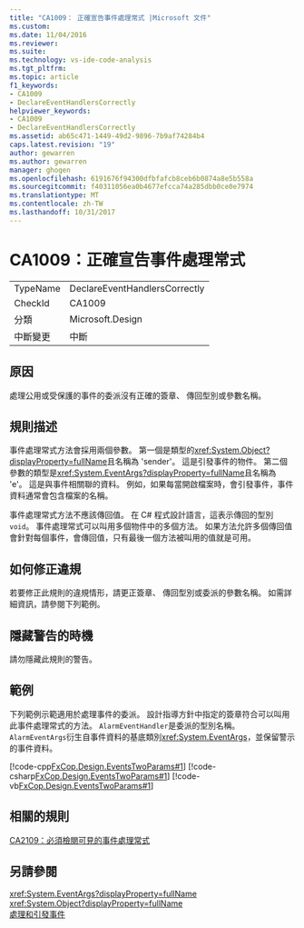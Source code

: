```yaml
---
title: "CA1009： 正確宣告事件處理常式 |Microsoft 文件"
ms.custom: 
ms.date: 11/04/2016
ms.reviewer: 
ms.suite: 
ms.technology: vs-ide-code-analysis
ms.tgt_pltfrm: 
ms.topic: article
f1_keywords:
- CA1009
- DeclareEventHandlersCorrectly
helpviewer_keywords:
- CA1009
- DeclareEventHandlersCorrectly
ms.assetid: ab65c471-1449-49d2-9896-7b9af74284b4
caps.latest.revision: "19"
author: gewarren
ms.author: gewarren
manager: ghogen
ms.openlocfilehash: 6191676f94300dfbfafcb8ceb6b0874a8e5b558a
ms.sourcegitcommit: f40311056ea0b4677efcca74a285dbb0ce0e7974
ms.translationtype: MT
ms.contentlocale: zh-TW
ms.lasthandoff: 10/31/2017
---
```

# <a name="ca1009-declare-event-handlers-correctly"></a>CA1009：正確宣告事件處理常式
|||  
|-|-|  
|TypeName|DeclareEventHandlersCorrectly|  
|CheckId|CA1009|  
|分類|Microsoft.Design|  
|中斷變更|中斷|  
  
## <a name="cause"></a>原因  
 處理公用或受保護的事件的委派沒有正確的簽章、 傳回型別或參數名稱。  
  
## <a name="rule-description"></a>規則描述  
 事件處理常式方法會採用兩個參數。 第一個是類型的<xref:System.Object?displayProperty=fullName>且名稱為 'sender'。 這是引發事件的物件。 第二個參數的類型是<xref:System.EventArgs?displayProperty=fullName>且名稱為 'e'。 這是與事件相關聯的資料。 例如，如果每當開啟檔案時，會引發事件，事件資料通常會包含檔案的名稱。  
  
 事件處理常式方法不應該傳回值。 在 C# 程式設計語言，這表示傳回的型別`void`。 事件處理常式可以叫用多個物件中的多個方法。 如果方法允許多個傳回值會針對每個事件，會傳回值，只有最後一個方法被叫用的值就是可用。  
  
## <a name="how-to-fix-violations"></a>如何修正違規  
 若要修正此規則的違規情形，請更正簽章、 傳回型別或委派的參數名稱。 如需詳細資訊，請參閱下列範例。  
  
## <a name="when-to-suppress-warnings"></a>隱藏警告的時機  
 請勿隱藏此規則的警告。  
  
## <a name="example"></a>範例  
 下列範例示範適用於處理事件的委派。 設計指導方針中指定的簽章符合可以叫用此事件處理常式的方法。 `AlarmEventHandler`是委派的型別名稱。 `AlarmEventArgs`衍生自事件資料的基底類別<xref:System.EventArgs>，並保留警示的事件資料。  
  
 [!code-cpp[FxCop.Design.EventsTwoParams#1](../code-quality/codesnippet/CPP/ca1009-declare-event-handlers-correctly_1.cpp)]
 [!code-csharp[FxCop.Design.EventsTwoParams#1](../code-quality/codesnippet/CSharp/ca1009-declare-event-handlers-correctly_1.cs)]
 [!code-vb[FxCop.Design.EventsTwoParams#1](../code-quality/codesnippet/VisualBasic/ca1009-declare-event-handlers-correctly_1.vb)]  
  
## <a name="related-rules"></a>相關的規則  
 [CA2109：必須檢閱可見的事件處理常式](../code-quality/ca2109-review-visible-event-handlers.md)  
  
## <a name="see-also"></a>另請參閱  
 <xref:System.EventArgs?displayProperty=fullName>   
 <xref:System.Object?displayProperty=fullName>   
 [處理和引發事件](/dotnet/standard/events/index)  